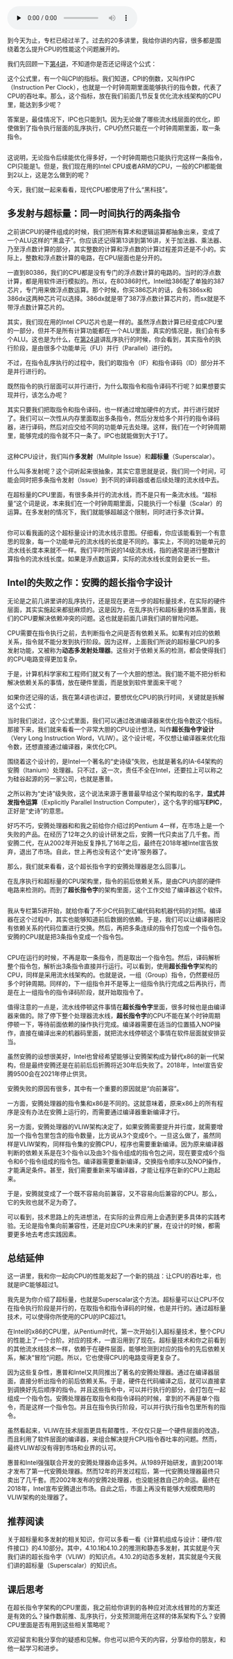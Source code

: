 <audio id="audio" title="26 | Superscalar和VLIW：如何让CPU的吞吐率超过1？" controls="" preload="none"><source id="mp3" src="https://static001.geekbang.org/resource/audio/c4/00/c405ea4f9d4db9086eadac7b74e5c000.mp3"></audio>

到今天为止，专栏已经过半了。过去的20多讲里，我给你讲的内容，很多都是围绕着怎么提升CPU的性能这个问题展开的。

我们先回顾一下[第4讲](https://time.geekbang.org/column/article/93246)，不知道你是否还记得这个公式：

这个公式里，有一个叫CPI的指标。我们知道，CPI的倒数，又叫作IPC（Instruction Per Clock），也就是一个时钟周期里面能够执行的指令数，代表了CPU的吞吐率。那么，这个指标，放在我们前面几节反复优化流水线架构的CPU里，能达到多少呢？

答案是，最佳情况下，IPC也只能到1。因为无论做了哪些流水线层面的优化，即使做到了指令执行层面的乱序执行，CPU仍然只能在一个时钟周期里面，取一条指令。

<img src="https://static001.geekbang.org/resource/image/dd/13/dd88d0dbf3a88b09d5e8fb6d9e3aea13.jpeg" alt="">

这说明，无论指令后续能优化得多好，一个时钟周期也只能执行完这样一条指令，CPI只能是1。但是，我们现在用的Intel CPU或者ARM的CPU，一般的CPI都能做到2以上，这是怎么做到的呢？

今天，我们就一起来看看，现代CPU都使用了什么“黑科技”。

## 多发射与超标量：同一时间执行的两条指令

之前讲CPU的硬件组成的时候，我们把所有算术和逻辑运算都抽象出来，变成了一个ALU这样的“黑盒子”。你应该还记得第13讲到第16讲，关于加法器、乘法器、乃至浮点数计算的部分，其实整数的计算和浮点数的计算过程差异还是不小的。实际上，整数和浮点数计算的电路，在CPU层面也是分开的。

一直到80386，我们的CPU都是没有专门的浮点数计算的电路的。当时的浮点数计算，都是用软件进行模拟的。所以，在80386时代，Intel给386配了单独的387芯片，专门用来做浮点数运算。那个时候，你买386芯片的话，会有386sx和386dx这两种芯片可以选择。386dx就是带了387浮点数计算芯片的，而sx就是不带浮点数计算芯片的。

其实，我们现在用的Intel CPU芯片也是一样的。虽然浮点数计算已经变成CPU里的一部分，但并不是所有计算功能都在一个ALU里面，真实的情况是，我们会有多个ALU。这也是为什么，在[第24讲](https://time.geekbang.org/column/article/101436)讲乱序执行的时候，你会看到，其实指令的执行阶段，是由很多个功能单元（FU）并行（Parallel）进行的。

不过，在指令乱序执行的过程中，我们的取指令（IF）和指令译码（ID）部分并不是并行进行的。

既然指令的执行层面可以并行进行，为什么取指令和指令译码不行呢？如果想要实现并行，该怎么办呢？

其实只要我们把取指令和指令译码，也一样通过增加硬件的方式，并行进行就好了。我们可以一次性从内存里面取出多条指令，然后分发给多个并行的指令译码器，进行译码，然后对应交给不同的功能单元去处理。这样，我们在一个时钟周期里，能够完成的指令就不只一条了。IPC也就能做到大于1了。

<img src="https://static001.geekbang.org/resource/image/85/32/85f15ec667d09fd2d368822904029b32.jpeg" alt="">

这种CPU设计，我们叫作**多发射**（Mulitple Issue）和**超标量**（Superscalar）。

什么叫多发射呢？这个词听起来很抽象，其实它意思就是说，我们同一个时间，可能会同时把多条指令发射（Issue）到不同的译码器或者后续处理的流水线中去。

在超标量的CPU里面，有很多条并行的流水线，而不是只有一条流水线。“超标量“这个词是说，本来我们在一个时钟周期里面，只能执行一个标量（Scalar）的运算。在多发射的情况下，我们就能够超越这个限制，同时进行多次计算。

<img src="https://static001.geekbang.org/resource/image/2e/d3/2e96fe0985a4ae3bd7a58c345def29d3.jpeg" alt="">

你可以看我画的这个超标量设计的流水线示意图。仔细看，你应该能看到一个有意思的现象，每一个功能单元的流水线的长度是不同的。事实上，不同的功能单元的流水线长度本来就不一样。我们平时所说的14级流水线，指的通常是进行整数计算指令的流水线长度。如果是浮点数运算，实际的流水线长度则会更长一些。

## Intel的失败之作：安腾的超长指令字设计

无论是之前几讲里讲的乱序执行，还是现在更进一步的超标量技术，在实际的硬件层面，其实实施起来都挺麻烦的。这是因为，在乱序执行和超标量的体系里面，我们的CPU要解决依赖冲突的问题。这也就是前面几讲我们讲的冒险问题。

CPU需要在指令执行之前，去判断指令之间是否有依赖关系。如果有对应的依赖关系，指令就不能分发到执行阶段。因为这样，上面我们所说的超标量CPU的多发射功能，又被称为**动态多发射处理器**。这些对于依赖关系的检测，都会使得我们的CPU电路变得更加复杂。

于是，计算机科学家和工程师们就又有了一个大胆的想法。我们能不能不把分析和解决依赖关系的事情，放在硬件里面，而是放到软件里面来干呢？

如果你还记得的话，我在第4讲也讲过，要想优化CPU的执行时间，关键就是拆解这个公式：

当时我们说过，这个公式里面，我们可以通过改进编译器来优化指令数这个指标。那接下来，我们就来看看一个非常大胆的CPU设计想法，叫作**超长指令字设计**（Very Long Instruction Word，VLIW）。这个设计呢，不仅想让编译器来优化指令数，还想直接通过编译器，来优化CPI。

围绕着这个设计的，是Intel一个著名的“史诗级”失败，也就是著名的IA-64架构的安腾（Itanium）处理器。只不过，这一次，责任不全在Intel，还要拉上可以称之为硅谷起源的另一家公司，也就是惠普。

之所以称为“史诗”级失败，这个说法来源于惠普最早给这个架构取的名字，**显式并发指令运算**（Explicitly Parallel Instruction Computer），这个名字的缩写**EPIC**，正好是“史诗”的意思。

好巧不巧，安腾处理器和和我之前给你介绍过的Pentium 4一样，在市场上是一个失败的产品。在经历了12年之久的设计研发之后，安腾一代只卖出了几千套。而安腾二代，在从2002年开始反复挣扎了16年之后，最终在2018年被Intel宣告放弃，退出了市场。自此，世上再也没有这个“史诗”服务器了。

那么，我们就来看看，这个超长指令字的安腾处理器是怎么回事儿。

在乱序执行和超标量的CPU架构里，指令的前后依赖关系，是由CPU内部的硬件电路来检测的。而到了**超长指令字**的架构里面，这个工作交给了编译器这个软件。

<img src="https://static001.geekbang.org/resource/image/22/de/22b3f723ceee5950ac20a7b874dabbde.jpeg" alt="">

我从专栏第5讲开始，就给你看了不少C代码到汇编代码和机器代码的对照。编译器在这个过程中，其实也能够知道前后数据的依赖。于是，我们可以让编译器把没有依赖关系的代码位置进行交换。然后，再把多条连续的指令打包成一个指令包。安腾的CPU就是把3条指令变成一个指令包。

<img src="https://static001.geekbang.org/resource/image/f1/f6/f16a1ae443418caca0dc2fc3cec200f6.jpeg" alt="">

CPU在运行的时候，不再是取一条指令，而是取出一个指令包。然后，译码解析整个指令包，解析出3条指令直接并行运行。可以看到，使用**超长指令字**架构的CPU，同样是采用流水线架构的。也就是说，一组（Group）指令，仍然要经历多个时钟周期。同样的，下一组指令并不是等上一组指令执行完成之后再执行，而是在上一组指令的指令译码阶段，就开始取指令了。

值得注意的一点是，流水线停顿这件事情在**超长指令字**里面，很多时候也是由编译器来做的。除了停下整个处理器流水线，**超长指令字**的CPU不能在某个时钟周期停顿一下，等待前面依赖的操作执行完成。编译器需要在适当的位置插入NOP操作，直接在编译出来的机器码里面，就把流水线停顿这个事情在软件层面就安排妥当。

虽然安腾的设想很美好，Intel也曾经希望能够让安腾架构成为替代x86的新一代架构，但是最终安腾还是在前前后后折腾将近30年后失败了。2018年，Intel宣告安腾9500会在2021年停止供货。

安腾失败的原因有很多，其中有一个重要的原因就是“向前兼容”。

一方面，安腾处理器的指令集和x86是不同的。这就意味着，原来x86上的所有程序是没有办法在安腾上运行的，而需要通过编译器重新编译才行。

另一方面，安腾处理器的VLIW架构决定了，如果安腾需要提升并行度，就需要增加一个指令包里包含的指令数量，比方说从3个变成6个。一旦这么做了，虽然同样是VLIW架构，同样指令集的安腾CPU，程序也需要重新编译。因为原来编译器判断的依赖关系是在3个指令以及由3个指令组成的指令包之间，现在要变成6个指令和6个指令组成的指令包。编译器需要重新编译，交换指令顺序以及NOP操作，才能满足条件。甚至，我们需要重新来写编译器，才能让程序在新的CPU上跑起来。

于是，安腾就变成了一个既不容易向前兼容，又不容易向后兼容的CPU。那么，它的失败也就不足为奇了。

可以看到，技术思路上的先进想法，在实际的业界应用上会遇到更多具体的实践考验。无论是指令集向前兼容性，还是对应CPU未来的扩展，在设计的时候，都需要更多地去考虑实践因素。

## 总结延伸

这一讲里，我和你一起向CPU的性能发起了一个新的挑战：让CPU的吞吐率，也就是IPC能够超过1。

我先是为你介绍了超标量，也就是Superscalar这个方法。超标量可以让CPU不仅在指令执行阶段是并行的，在取指令和指令译码的时候，也是并行的。通过超标量技术，可以使得你所使用的CPU的IPC超过1。

在Intel的x86的CPU里，从Pentium时代，第一次开始引入超标量技术，整个CPU的性能上了一个台阶。对应的技术，一直沿用到了现在。超标量技术和你之前看到的其他流水线技术一样，依赖于在硬件层面，能够检测到对应的指令的先后依赖关系，解决“冒险”问题。所以，它也使得CPU的电路变得更复杂了。

因为这些复杂性，惠普和Intel又共同推出了著名的安腾处理器。通过在编译器层面，直接分析出指令的前后依赖关系。于是，硬件在代码编译之后，就可以直接拿到调换好先后顺序的指令。并且这些指令中，可以并行执行的部分，会打包在一起组成一个指令包。安腾处理器在取指令和指令译码的时候，拿到的不再是单个指令，而是这样一个指令包。并且在指令执行阶段，可以并行执行指令包里所有的指令。

虽然看起来，VLIW在技术层面更具有颠覆性，不仅仅只是一个硬件层面的改造，而且利用了软件层面的编译器，来组合解决提升CPU指令吞吐率的问题。然而，最终VLIW却没有得到市场和业界的认可。

惠普和Intel强强联合开发的安腾处理器命运多舛。从1989开始研发，直到2001年才发布了第一代安腾处理器。然而12年的开发过程后，第一代安腾处理器最终只卖出了几千套。而2002年发布的安腾2处理器，也没能拯救自己的命运。最终在2018年，Intel宣布安腾退出市场。自此之后，市面上再没有能够大规模商用的VLIW架构的处理器了。

## 推荐阅读

关于超标量和多发射的相关知识，你可以多看一看《计算机组成与设计：硬件/软件接口》的4.10部分。其中，4.10.1和4.10.2的推测和静态多发射，其实就是今天我们讲的超长指令字（VLIW）的知识点。4.10.2的动态多发射，其实就是今天我们讲的超标量（Superscalar）的知识点。

## 课后思考

在超长指令字架构的CPU里面，我之前给你讲到的各种应对流水线冒险的方案还是有效的么？操作数前推、乱序执行，分支预测能用在这样的体系架构下么？安腾CPU里面是否有用到这些相关策略呢？

欢迎留言和我分享你的疑惑和见解。你也可以把今天的内容，分享给你的朋友，和他一起学习和进步。
